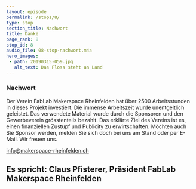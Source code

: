 ```yaml
---
layout: episode
permalink: /stops/8/
type: stop
section_title: Nachwort
title: Danke
page_rank: 8
stop_id: 8
audio_file: 08-stop-nachwort.m4a
hero_images:
 - path: 20190315-059.jpg
   alt_text: Das Floss steht an Land
---
```


### Nachwort
Der Verein FabLab Makerspace Rheinfelden hat über 2500 Arbeitsstunden in dieses Projekt investiert. Die immense Arbeitszeit wurde unentgeltlich geleistet. Das verwendete Material wurde durch die Sponsoren und den Gewerbeverein grösstenteils bezahlt.
Das erklärte Ziel des Vereins ist es, einen finanziellen Zustupf und Publicity zu erwirtschaften. Möchten auch Sie Sponsor werden, melden Sie sich doch bei uns am Stand oder per E-Mail. Wir freuen uns.

[info@makerspace-rheinfelden.ch](mailto:info@makerspace-rheinfelden.ch)

## Es spricht: Claus Pfisterer, Präsident FabLab Makerspace Rheinfelden